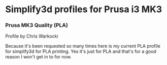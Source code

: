 # Simplify3d profiles for Prusa i3 MK3

### Prusa MK3 Quality (PLA)
Profile by Chris Warkocki

Because it's been requested so many times here is my current PLA profile for simplify3d for PLA printing. Yes it's just for PLA and that's for a good reason I won't get in to for now.